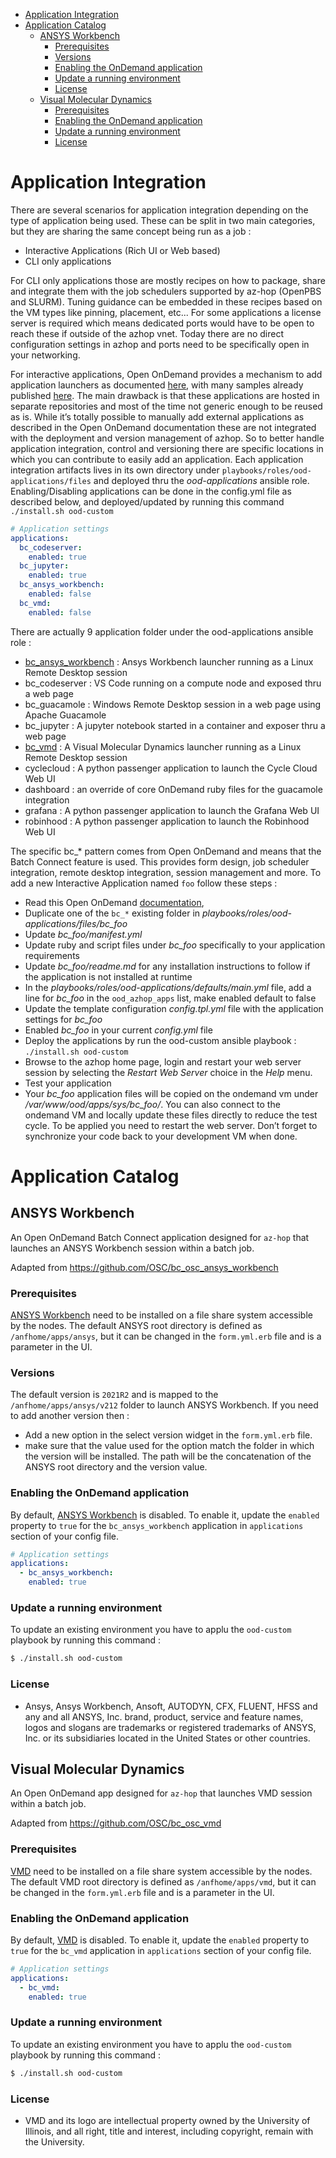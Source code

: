 <!--ts-->
* [Application Integration](#application-integration)
* [Application Catalog](#application-catalog)
   * [ANSYS Workbench](#ansys-workbench)
      * [Prerequisites](#prerequisites)
      * [Versions](#versions)
      * [Enabling the OnDemand application](#enabling-the-ondemand-application)
      * [Update a running environment](#update-a-running-environment)
      * [License](#license)
   * [Visual Molecular Dynamics](#visual-molecular-dynamics)
      * [Prerequisites](#prerequisites-1)
      * [Enabling the OnDemand application](#enabling-the-ondemand-application-1)
      * [Update a running environment](#update-a-running-environment-1)
      * [License](#license-1)
<!--te-->
# Application Integration

There are several scenarios for application integration depending on the type of application being used. These can be split in two main categories, but they are sharing the same concept being run as a job :
- Interactive Applications (Rich UI or Web based)
- CLI only applications

For CLI only applications those are mostly recipes on how to package, share and integrate them with the job schedulers supported by az-hop (OpenPBS and SLURM). Tuning guidance can be embedded in these recipes based on the VM types like pinning, placement, etc... For some applications a license server is required which means dedicated ports would have to be open to reach these if outside of the azhop vnet. Today there are no direct configuration settings in azhop and ports need to be specifically open in your networking.

For interactive applications, Open OnDemand provides a mechanism to add application launchers as documented [here](https://osc.github.io/ood-documentation/latest/app-development/interactive.html), with many samples already published [here](https://openondemand.org/run-open-ondemand#enabled-applications). The main drawback is that these applications are hosted in separate repositories and most of the time not generic enough to be reused as is. While it’s totally possible to manually add external applications as described in the Open OnDemand documentation these are not integrated with the deployment and version management of azhop. So to better handle application integration, control and versioning there are specific locations in which you can contribute to easily add an application. Each application integration artifacts lives in its own directory under `playbooks/roles/ood-applications/files` and deployed thru the *ood-applications* ansible role. Enabling/Disabling applications can be done in the config.yml file as described below, and deployed/updated by running this command `./install.sh ood-custom`

```yml
# Application settings
applications:
  bc_codeserver:
    enabled: true
  bc_jupyter:
    enabled: true
  bc_ansys_workbench:
    enabled: false
  bc_vmd:
    enabled: false
```

There are actually 9 application folder under the ood-applications ansible role :
- [bc_ansys_workbench](#ansys-workbench) : Ansys Workbench launcher running as a Linux Remote Desktop session
- bc_codeserver : VS Code running on a compute node and exposed thru a web page
- bc_guacamole : Windows Remote Desktop session in a web page using Apache Guacamole
- bc_jupyter : A jupyter notebook started in a container and exposer thru a web page
- [bc_vmd](#visual-molecular-dynamics) : A Visual Molecular Dynamics launcher running as a Linux Remote Desktop session
- cyclecloud : A python passenger application to launch the Cycle Cloud Web UI
- dashboard : an override of core OnDemand ruby files for the guacamole integration
- grafana : A python passenger application to launch the Grafana Web UI
- robinhood : A python passenger application to launch the Robinhood Web UI

The specific bc_* pattern comes from Open OnDemand and means that the Batch Connect feature is used. This provides form design, job scheduler integration, remote desktop integration, session management and more.
To add a new Interactive Application named `foo` follow these steps :
- Read this Open OnDemand [documentation](https://osc.github.io/ood-documentation/latest/app-development/interactive.html),
- Duplicate one of the `bc_*` existing folder in *playbooks/roles/ood-applications/files/bc_foo*
- Update *bc_foo/manifest.yml*
- Update ruby and script files under *bc_foo* specifically to your application requirements
- Update *bc_foo/readme.md* for any installation instructions to follow if the application is not installed at runtime
- In the *playbooks/roles/ood-applications/defaults/main.yml* file, add a line for *bc_foo* in the `ood_azhop_apps` list, make enabled default to false
- Update the template configuration *config.tpl.yml* file with the application settings for *bc_foo* 
- Enabled *bc_foo* in your current *config.yml* file
- Deploy the applications by run the ood-custom ansible playbook : `./install.sh ood-custom`
- Browse to the azhop home page, login and restart your web server session by selecting the *Restart Web Server* choice in the *Help* menu.
- Test your application
- Your *bc_foo* application files will be copied on the ondemand vm under */var/www/ood/apps/sys/bc_foo/*. You can also connect to the ondemand VM and locally update these files directly to reduce the test cycle. To be applied you need to restart the web server. Don’t forget to synchronize your code back to your development VM when done.

# Application Catalog
## ANSYS Workbench
An Open OnDemand Batch Connect application designed for `az-hop` that launches an ANSYS Workbench session within a batch job.

Adapted from https://github.com/OSC/bc_osc_ansys_workbench

### Prerequisites
[ANSYS Workbench] need to be installed on a file share system accessible by the nodes. 
The default ANSYS root directory is defined as `/anfhome/apps/ansys`, but it can be changed in the `form.yml.erb` file and is a parameter in the UI.

### Versions
The default version is `2021R2` and is mapped to the `/anfhome/apps/ansys/v212` folder to launch ANSYS Workbench. If you need to add another version then :
- Add a new option in the select version widget in the `form.yml.erb` file.
- make sure that the value used for the option match the folder in which the version will be installed. The path will be the concatenation of the ANSYS root directory and the version value.

### Enabling the OnDemand application
By default, [ANSYS Workbench] is disabled. To enable it, update the `enabled` property to `true` for the `bc_ansys_workbench` application in `applications` section of your config file.

```yml
# Application settings
applications:
  - bc_ansys_workbench:
    enabled: true
```

### Update a running environment
To update an existing environment you have to applu the `ood-custom` playbook by running this command :
```bash
$ ./install.sh ood-custom
```

[ANSYS Workbench]: https://www.ansys.com/

### License

* Ansys, Ansys Workbench, Ansoft, AUTODYN, CFX, FLUENT, HFSS and any and all ANSYS, Inc. brand, product, service and feature names, logos and slogans are trademarks or registered trademarks of ANSYS, Inc. or its subsidiaries located in the United States or other countries.

## Visual Molecular Dynamics
An Open OnDemand app designed for `az-hop` that launches VMD session within a batch job.

Adapted from https://github.com/OSC/bc_osc_vmd

### Prerequisites

[VMD] need to be installed on a file share system accessible by the nodes. 
The default VMD root directory is defined as `/anfhome/apps/vmd`, but it can be changed in the `form.yml.erb` file and is a parameter in the UI.

### Enabling the OnDemand application
By default, [VMD] is disabled. To enable it, update the `enabled` property to `true` for the `bc_vmd` application in `applications` section of your config file.

```yml
# Application settings
applications:
  - bc_vmd:
    enabled: true
```

### Update a running environment
To update an existing environment you have to applu the `ood-custom` playbook by running this command :
```bash
$ ./install.sh ood-custom
```

[VMD]: http://www.ks.uiuc.edu/Research/vmd/

### License

* VMD and its logo are intellectual property owned by the University of Illinois, and all right, 
title and interest, including copyright, remain with the University.